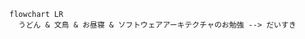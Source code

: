 ```mermaid
flowchart LR
  うどん & 文鳥 & お昼寝 & ソフトウェアアーキテクチャのお勉強 --> だいすき
```

<!---
wannyanland/wannyanland is a ✨ special ✨ repository because its `README.md` (this file) appears on your GitHub profile.
You can click the Preview link to take a look at your changes.
--->
